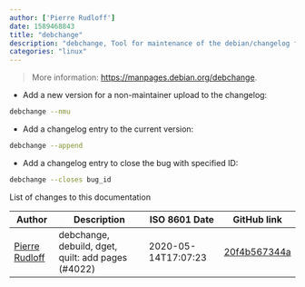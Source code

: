```yaml
---
author: ['Pierre Rudloff']
date: 1589468843
title: "debchange"
description: "debchange, Tool for maintenance of the debian/changelog file in a Debian source package."
categories: "linux"
---
```

> More information: <https://manpages.debian.org/debchange>.

- Add a new version for a non-maintainer upload to the changelog:

```bash
debchange --nmu
```

- Add a changelog entry to the current version:

```bash
debchange --append
```

- Add a changelog entry to close the bug with specified ID:

```bash
debchange --closes bug_id
```
List of changes to this documentation


Author | Description | ISO 8601 Date | GitHub link
------|-----|-----|-----
[Pierre Rudloff](mailto:contact@rudloff.pro) | debchange, debuild, dget, quilt: add pages (#4022) | 2020-05-14T17:07:23 | [20f4b567344a](https://github.com/tldr-pages/tldr/commit/20f4b567344aee07be76c6f6c440aef99cec69b3)

